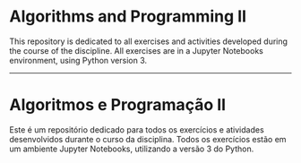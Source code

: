 # Algorithms and Programming II

This repository is dedicated to all exercises and activities developed during the course of the discipline. All exercises are in a Jupyter Notebooks environment, using Python version 3.

---
# Algoritmos e Programação II

Este é um repositório dedicado para todos os exercícios e atividades desenvolvidos durante o curso da disciplina. Todos os exercícios estão em um ambiente Jupyter Notebooks, utilizando a versão 3 do Python.
